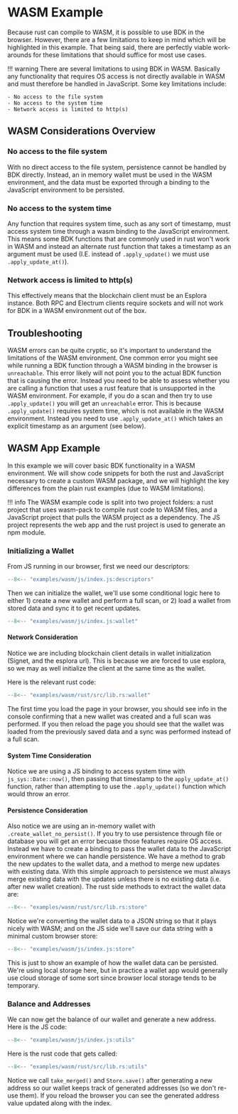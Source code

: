 # WASM Example

Because rust can compile to WASM, it is possible to use BDK in the browser. However, there are a few limitations to keep in mind which will be highlighted in this example. That being said, there are perfectly viable work-arounds for these limitations that should suffice for most use cases.

!!! warning
    There are several limitations to using BDK in WASM. Basically any functionality that requires OS access is not directly available in WASM and must therefore be handled in JavaScript. Some key limitations include:

    - No access to the file system
    - No access to the system time
    - Network access is limited to http(s)

## WASM Considerations Overview

### No access to the file system
With no direct access to the file system, persistence cannot be handled by BDK directly. Instead, an in memory wallet must be used in the WASM environment, and the data must be exported through a binding to the JavaScript environment to be persisted.

### No access to the system time
Any function that requires system time, such as any sort of timestamp, must access system time through a wasm binding to the JavaScript environment. This means some BDK functions that are commonly used in rust won't work in WASM and instead an alternate rust function that takes a timestamp as an argument must be used (I.E. instead of `.apply_update()` we must use `.apply_update_at()`).

### Network access is limited to http(s)
This effectively means that the blockchain client must be an Esplora instance. Both RPC and Electrum clients require sockets and will not work for BDK in a WASM environment out of the box.

## Troubleshooting
WASM errors can be quite cryptic, so it's important to understand the limitations of the WASM environment. One common error you might see while running a BDK function through a WASM binding in the browser is `unreachable`. This error likely will not point you to the actual BDK function that is causing the error. Instead you need to be able to assess whether you are calling a function that uses a rust feature that is unsupported in the WASM environment. For example, if you do a scan and then try to use `.apply_update()` you will get an `unreachable` error. This is because `.apply_update()` requires system time, which is not available in the WASM environment. Instead you need to use `.apply_update_at()` which takes an explicit timestamp as an argument (see below).

## WASM App Example

In this example we will cover basic BDK functionality in a WASM environment. We will show code snippets for both the rust and JavaScript necessary to create a custom WASM package, and we will highlight the key differences from the plain rust examples (due to WASM limitations).

!!! info
    The WASM example code is split into two project folders: a rust project that uses wasm-pack to compile rust code to WASM files, and a JavaScript project that pulls the WASM project as a dependency. The JS project represents the web app and the rust project is used to generate an npm module.

### Initializing a Wallet

From JS running in our browser, first we need our descriptors:

```javascript
--8<-- "examples/wasm/js/index.js:descriptors"
```

Then we can initialize the wallet, we'll use some conditional logic here to either 1) create a new wallet and perform a full scan, or 2) load a wallet from stored data and sync it to get recent updates.

```javascript
--8<-- "examples/wasm/js/index.js:wallet"
```

#### Network Consideration
Notice we are including blockchain client details in wallet initialization (Signet, and the esplora url). This is because we are forced to use esplora, so we may as well initialize the client at the same time as the wallet.

Here is the relevant rust code:

```rust
--8<-- "examples/wasm/rust/src/lib.rs:wallet"
```

The first time you load the page in your browser, you should see info in the console confirming that a new wallet was created and a full scan was performed. If you then reload the page you should see that the wallet was loaded from the previously saved data and a sync was performed instead of a full scan.

#### System Time Consideration
Notice we are using a JS binding to access system time with `js_sys::Date::now()`, then passing that timestamp to the `apply_update_at()` function, rather than attempting to use the `.apply_update()` function which would throw an error.

#### Persistence Consideration
Also notice we are using an in-memory wallet with `.create_wallet_no_persist()`. If you try to use persistence through file or database you will get an error becuase those features require OS access. Instead we have to create a binding to pass the wallet data to the JavaScript environment where we can handle persistence. We have a method to grab the new updates to the wallet data, and a method to merge new updates with existing data. With this simple approach to persistence we must always merge existing data with the updates unless there is no existing data (i.e. after new wallet creation). The rust side methods to extract the wallet data are:

```rust
--8<-- "examples/wasm/rust/src/lib.rs:store"
```

Notice we're converting the wallet data to a JSON string so that it plays nicely with WASM; and on the JS side we'll save our data string with a minimal custom browser store:

```javascript
--8<-- "examples/wasm/js/index.js:store"
```

This is just to show an example of how the wallet data can be persisted. We're using local storage here, but in practice a wallet app would generally use cloud storage of some sort since browser local storage tends to be temporary.

### Balance and Addresses

We can now get the balance of our wallet and generate a new address. Here is the JS code:

```javascript
--8<-- "examples/wasm/js/index.js:utils"
```

Here is the rust code that gets called:

```rust
--8<-- "examples/wasm/rust/src/lib.rs:utils"
```

Notice we call `take_merged()` and `Store.save()` after generating a new address so our wallet keeps track of generated addresses (so we don't re-use them). If you reload the browser you can see the generated address value updated along with the index.